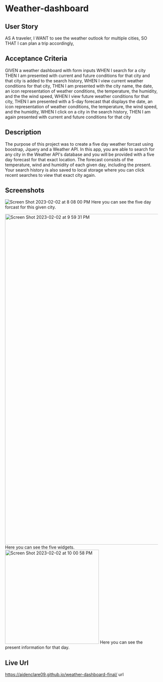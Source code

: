 # Weather-dashboard
## User Story
AS A traveler,
I WANT to see the weather outlook for multiple cities,
SO THAT I can plan a trip accordingly,
## Acceptance Criteria
GIVEN a weather dashboard with form inputs
WHEN I search for a city
THEN I am presented with current and future conditions for that city and that city is added to the search history, WHEN I view current weather conditions for that city,
THEN I am presented with the city name, the date, an icon representation of weather conditions, the temperature, the humidity, and the the wind speed,
WHEN I view future weather conditions for that city,
THEN I am presented with a 5-day forecast that displays the date, an icon representation of weather conditions, the temperature, the wind speed, and the humidity,
WHEN I click on a city in the search history,
THEN I am again presented with current and future conditions for that city
## Description
The purpose of this project was to create a five day weather forcast using boostrap, Jquery and a Weather API. In this app, you are able to search for any city in the Weather API's database and you will be provided with a five day forecast for that exact location. The forecast consists of the temperature, wind and humidity of each given day, including the present. Your search history is also saved to local storage where you can click recent searches to view that exact city again. 
## Screenshots
![Screen Shot 2023-02-02 at 8 08 00 PM](https://user-images.githubusercontent.com/119896626/216501955-8d357891-e6f3-4608-997f-e3a757a1ab98.png)
Here you can see the five day forcast for this given city.

<img width="1086" alt="Screen Shot 2023-02-02 at 9 59 31 PM" src="https://user-images.githubusercontent.com/119896626/216502326-5bb4d455-ca34-4461-8d93-2ef2b1cff4a9.png">
Here you can see the five widgets.

<img width="309" alt="Screen Shot 2023-02-02 at 10 00 58 PM" src="https://user-images.githubusercontent.com/119896626/216502462-5ece26b8-87da-4780-9aea-13c2d7707b9b.png">
Here you can see the present information for that day.

## Live Url 
https://aidenclare09.github.io/weather-dashboard-final/ url

